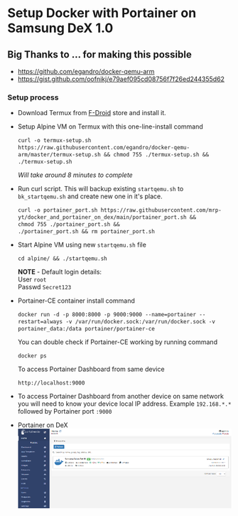 # Setup Docker with Portainer on Samsung DeX 1.0

## Big Thanks to ... for making this possible
- https://github.com/egandro/docker-qemu-arm
- https://gist.github.com/oofnikj/e79aef095cd08756f7f26ed244355d62

### Setup process

* Download Termux from [F-Droid](https://www.f-droid.org/) store and install it. 

* Setup Alpine VM on Termux with this one-line-install command
  ```
  curl -o termux-setup.sh https://raw.githubusercontent.com/egandro/docker-qemu-arm/master/termux-setup.sh && chmod 755 ./termux-setup.sh && ./termux-setup.sh
  ```
  *Will take around 8 minutes to complete*

* Run curl script. This will backup existing `startqemu.sh` to `bk_startqemu.sh` and create new one in it's place.
  ```
  curl -o portainer_port.sh https://raw.githubusercontent.com/mrp-yt/docker_and_portainer_on_dex/main/portainer_port.sh &&
  chmod 755 ./portainer_port.sh &&
  ./portainer_port.sh && rm portainer_port.sh
  ```

* Start Alpine VM using new `startqemu.sh` file
  ```
  cd alpine/ && ./startqemu.sh
  ```
  **NOTE** - Default login details:\
  User `root`\
  Passwd `Secret123`

* Portainer-CE container install command
  ```
  docker run -d -p 8000:8000 -p 9000:9000 --name=portainer --restart=always -v /var/run/docker.sock:/var/run/docker.sock -v portainer_data:/data portainer/portainer-ce
  ```

  You can double check if Portainer-CE working by running command
  ```
  docker ps
  ```

  To access Portainer Dashboard from same device
  ```
  http://localhost:9000
  ```
* To access Portainer Dashboard from another device on same network you will need to know your device local IP address. Example `192.168.*.*` followed by Portainer port `:9000`
  
* Portainer on DeX \
![Portainer_on_dex](/assets/images/portainer_on_dex.png)
